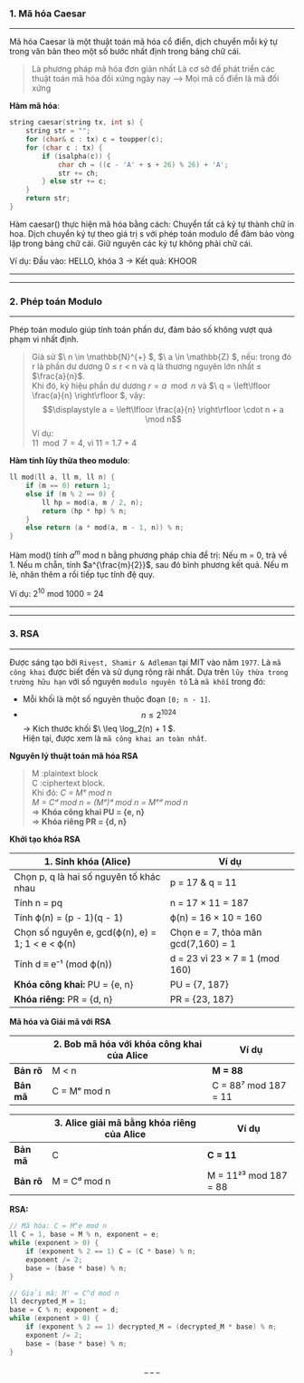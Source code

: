 ### 1. Mã hóa Caesar
---------------------------------------------------------------------------------------------------------------------------------------------------------------------------------------------
Mã hóa Caesar là một thuật toán mã hóa cổ điển, dịch chuyển mỗi ký tự trong văn bản theo một số bước nhất định trong bảng chữ cái.
> Là phương pháp mã hóa đơn giản nhất
> Là cơ sở để phát triển các thuật toán mã hóa đối xứng ngày nay
–> Mọi mã cổ điển là mã đối xứng

**Hàm mã hóa**:
```cpp
string caesar(string tx, int s) {
    string str = "";
    for (char& c : tx) c = toupper(c);
    for (char c : tx) {
        if (isalpha(c)) {
            char ch = ((c - 'A' + s + 26) % 26) + 'A';
            str += ch;
        } else str += c;
    }
    return str;
}
```
Hàm caesar() thực hiện mã hóa bằng cách:
Chuyển tất cả ký tự thành chữ in hoa.
Dịch chuyển ký tự theo giá trị s với phép toán modulo để đảm bảo vòng lặp trong bảng chữ cái.
Giữ nguyên các ký tự không phải chữ cái.

Ví dụ:
Đầu vào: HELLO, khóa 3 → Kết quả: KHOOR

---------------------------------------------------------------------------------------------------------------------------------------------------------------------------------------------
---------------------------------------------------------------------------------------------------------------------------------------------------------------------------------------------
### 2. Phép toán Modulo
---------------------------------------------------------------------------------------------------------------------------------------------------------------------------------------------
Phép toán modulo giúp tính toán phần dư, đảm bảo số không vượt quá phạm vi nhất định.
> Giả sử $\ n \in \mathbb{N}^{+} \$, $\ a \in \mathbb{Z} \$, nếu:
> trong đó r là phần dư dương 0 ≤ r < n và q là thương nguyên lớn nhất ≤ $\frac{a}{n}$.<br>
Khi đó, ký hiệu phần dư dương $r = a \mod n$ và $\ q = \left\lfloor \frac{a}{n} \right\rfloor \$, vậy:<br>
> $$\displaystyle a = \left\lfloor \frac{a}{n} \right\rfloor \cdot n + a \mod n$$
> Ví dụ:     
> $11 \mod 7 = 4$,    vì   11 = 1.7 + 4

**Hàm tính lũy thừa theo modulo**:
```cpp
ll mod(ll a, ll m, ll n) {
    if (m == 0) return 1;
    else if (m % 2 == 0) {
        ll hp = mod(a, m / 2, n);
        return (hp * hp) % n;
    }
    else return (a * mod(a, m - 1, n)) % n;
}
```
Hàm mod() tính $a^m$ mod n bằng phương pháp chia để trị:
Nếu m = 0, trả về 1.
Nếu m chẵn, tính $a^{\frac{m}{2}}$, sau đó bình phương kết quả.
Nếu m lẻ, nhân thêm a rồi tiếp tục tính đệ quy.

Ví dụ:
$2^{10}$ mod 1000 = 24

---------------------------------------------------------------------------------------------------------------------------------------------------------------------------------------------
---------------------------------------------------------------------------------------------------------------------------------------------------------------------------------------------
### 3. RSA
---------------------------------------------------------------------------------------------------------------------------------------------------------------------------------------------
Được sáng tạo bởi `Rivest, Shamir & Adleman` tại MIT vào năm `1977`. Là `mã công khai` được biết đến và sử dụng rộng rãi nhất. Dựa trên `lũy thừa trong trường hữu hạn` với số nguyên `modulo nguyên tố` Là `mã khối` trong đó:  
  - Mỗi khối là một số nguyên thuộc đoạn `[0; n - 1]`.  
  - $$n \leq 2^{1024}$$ → Kích thước khối $\ \leq \log_2(n) + 1 \$.  
Hiện tại, được xem là `mã công khai an toàn nhất`.

**Nguyên lý thuật toán mã hóa RSA**
> M :plaintext block<br>C :ciphertext block.<br>Khi đó:
  *C = Mᵉ mod n*  
  *M = Cᵈ mod n = (Mᵉ)ᵈ mod n = Mᵉᵈ mod n*  
⇒ **Khóa công khai PU = {e, n}**  
⇒ **Khóa riêng PR = {d, n}**

**Khởi tạo khóa RSA**

| **1. Sinh khóa (Alice)** | **Ví dụ** |
|--------------------------|----------|
| Chọn p, q là hai số nguyên tố khác nhau | p = 17 & q = 11 |
| Tính n = pq | n = 17 × 11 = 187 |
| Tính ϕ(n) = (p - 1)(q - 1) | ϕ(n) = 16 × 10 = 160 |
| Chọn số nguyên e, gcd(ϕ(n), e) = 1; 1 < e < ϕ(n) | Chọn e = 7, thỏa mãn gcd(7,160) = 1 |
| Tính d ≡ e⁻¹ (mod ϕ(n)) | d = 23 vì 23 × 7 ≡ 1 (mod 160) |
| **Khóa công khai:** PU = {e, n} | PU = {7, 187} |
| **Khóa riêng:** PR = {d, n} | PR = {23, 187} |

**Mã hóa và Giải mã với RSA**

| |**2. Bob mã hóa với khóa công khai của Alice** | **Ví dụ** |
|-|-------------------------------------|----------|
| **Bản rõ** | M < n | **M = 88** |
| **Bản mã** | C = Mᵉ mod n | C = 88⁷ mod 187 = 11 |


| |**3. Alice giải mã bằng khóa riêng của Alice** | **Ví dụ** |
|-|-----------------------------------|----------|
| **Bản mã** | C | **C = 11** |
| **Bản rõ** | M = Cᵈ mod n | M = 11²³ mod 187 = 88 |

**RSA:**
```cpp
// Mã hóa: C = M^e mod n
ll C = 1, base = M % n, exponent = e;
while (exponent > 0) {
    if (exponent % 2 == 1) C = (C * base) % n;
    exponent /= 2;
    base = (base * base) % n;
}
```
```cpp
// Giải mã: M' = C^d mod n
ll decrypted_M = 1;
base = C % n; exponent = d;
while (exponent > 0) {
    if (exponent % 2 == 1) decrypted_M = (decrypted_M * base) % n;
    exponent /= 2;
    base = (base * base) % n;
}
```

<p align="center">_ _ _</p>
